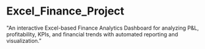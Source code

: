 # Excel_Finance_Project
"An interactive Excel-based Finance Analytics Dashboard for analyzing P&amp;L, profitability, KPIs, and financial trends with automated reporting and visualization.”
